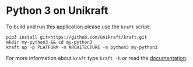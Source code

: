 # Python 3 on Unikraft

To build and run this application please use the `kraft` script:

    pip3 install git+https://github.com/unikraft/kraft.git
    mkdir my-python3 && cd my-python3
    kraft up -p PLATFORM -m ARCHITECTURE -a python3 my-python3

For more information about `kraft` type ```kraft -h``` or read the
[documentation](http://docs.unikraft.org).
